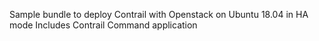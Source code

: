 Sample bundle to deploy Contrail with Openstack on Ubuntu 18.04 in HA mode
Includes Contrail Command application
